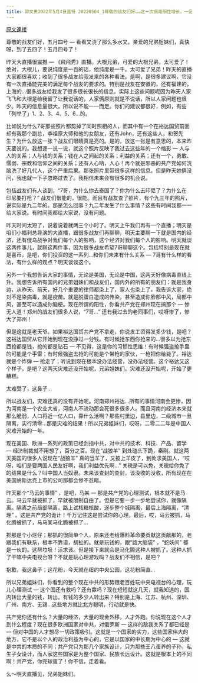 ```yaml
---
title: 郭文贵2022年5月4日盖特 20220504_1尊敬的战友们好……这一次病毒阳性增长，一定要小心，这是疫苗灾难的开始……
---
```


[原文連接](https://gnews.org/ThreadView/53481222)

尊敬的战友们好，五月四号 — 看看又浇了那么多水又。亲爱的兄弟姐妹们，真快呀，到了五四了！五月四号了！


昨天大直播很震撼 — 《飛飛秀》直播。大根兄弟，可爱的大根兄弟，太可爱了！绝对，大根儿，要说纯度是一百的话，他纯度是一千。太可爱了兄弟！昨天的直播大家都很喜欢；收到了很多战友给我发来的各种看法。是啊，是很多建议啊，它没有一次直播能完美的满足每个战友的要求的。特别是战友在安徽的，还有福建的，上海的…很多战友给我发了很多很长很长的信息。实际上这些问题呢因为昨天人家飞飞和大根是给我留了让我说话的，人家俩原则就是不说话，所以人家问题也很少。昨天的信息量很大，所以说不能一一而足。你们的建议都很好，例如，有些「列举了」1、2、3、4、5、6…的。


比如说为什么7哥那些照片都剪掉了同时照相的人，而其中有一个在裕达国贸前面却有我那个副总，李祖原大师和他的女朋友，还有John，还有这些人，和贺先生？为什么放这一张？战友们眼睛真是亮的。是的，放这一张是有意思的，本来昨天要说的。我想逐一说一说，就这个照片反映了我过去这些年的一个缩影 — 人与人的关系；人与钱的关系；钱在人之间起的关系；利益的关系；还有一个，勇敢、懦弱、宗教和信仰之间的关系；还有人心呐，人心！再个就是邪恶的共产党如何洗脑洗了好几代人，这个严重后果。那张照片里带很多这样的信息。但是昨天她俩没问，我也就一下子忽略过去了。我相信未来会有很多的机会说。


包括战友们有人谈到，“7哥，为什么你去泰国了？你为什么去印尼了？为什么在印尼要打枪？” 战友们很能的，很能。而且有战友查了照片，有个九三年的照片，说实际是九二年的。那是怎么回事？九二年发生了什么事情？这些有时间我都一一给大家说。有时间我都给大家说，没有问题。


昨天时间太短了，说着说着就两三个小时了。明天上午我们再有一个直播；明天是咱们小福利总导演的大直播，跟很多战友们再聊聊。明天主要聊一下就是国内的经济，还有俄乌战争对我们每个人的影响，这个经济对我们每个人的影响。明天就谈这两件事儿，就聊这两件事，因为很多战友希望7哥聊聊这个。包括特别是现在就是喜币，是吧，你们投资的这一系列…和你们未来有什么关系 — 7哥有什么样的看法，有什么样的观点？明天谈谈这个。


另外一个我想告诉大家的事情，无论是美国，无论是中国，这两天好像病毒直线上升。我想告诉所有国内的兄弟姐妹们和战友们，国内外的所有的朋友们：就是我身边，从昨天、前天，好几个重要的律师都染上了，家人也染上了。我告诉大家，绝对不是染病毒，就是疫苗。就是脱蛋白造成的传染，甚至造成你脸部中风，局部中风，甚至可以造成你脑梗。现在所谓的阳性，你看共产党在郑州现在搞那个 — 惨无人道！郑州的战友们很多人说，“7哥…” 还有我过去的老同事们，哎呀惨了，惨大了郑州！


但是这就是老天爷。如果裕达国贸共产党不拿走，你说发工资得发多少钱，是吧？这裕达国贸从它开始到现在没挣过一分钱。有时候抢东西你抢来的…很多以为抢东西抢都是钱，抢的都是钻石 — 不见得，这是你的习惯性思维！有时候强盗抢手里的可能是个手雷；有时候强盗去抢的可能是个带枪的家伙，一枪把你给毙了。裕达就是个炸弹 — 抢走了；听说到现在根本没办法经营，没办法经营。这个裕达又这个样子，是吧？这两天灾难还没开始呢，兄弟姐妹们。灾难还没开始呢，开始了更糟糕。


太难受了，这鼻子…


所以战友们，灾难还真的没有开始呢。河南郑州裕达…所有的事情河南会更惨，因为河南是一个农业大省，河南人不流动那会死很多很多人。而且河南的经济本来就那么脆弱，人口将近一亿人口，靠什么活啊？那些村里边，县里边，二级城市一旦隔离，实行清零…那是灾难的结果！所以兄弟姐妹们，哎呀，二零二二年是中国人灾难开始的一年。


现在美国、欧洲一系列的政策已经剑指中共，对中共的技术、科技、产品、留学 — 经济制裁就不用想了，百分之百。现在“战狼羊” 到处磕头下跪，秦刚。就这两天美国的很多人说现在“战狼羊” 真的当羊了，又披上羊皮了，到处求美国人，“哎呀，咱们是要两国人民友好啊，我们利益优先啊…” 关税是可以免，关税给你免了的结果是什么？叫中国人当奴隶。未来该查封的查封，该没收的没收，所有现在在美国纳斯达克上市的公司那都会惨不忍睹。


昨天那个“马云的事情” ，是吧，马某 — 那是共产党的心理测试，根本就不是马云。马云早就被抓了，早就被限制自由了。但是它要一步一步地尝试你，就像隔离。隔离之前局部隔离，路上试核糖核酸，逐步整个城隔离，最后上海隔离，“清理” 。这是共产党的诡计！千万记住这是尝试你的心理。最后，哎，马云被抓，马化腾被抓了，马马某马化腾被抓了…


抓那是个小烂仔；那抓的很简单个人，原来还老给爆料革命要贡献这贡献那的，老跟我们有联系，根本不靠谱，胡扯的。就是玩钱的，跟“路大脑袋” ，“蛇妖闫” 都是一伙的。这帮垃圾！活求该。但是接下来就会是马化腾这种人被抓了。这种人抓了干嘛中央电视台呀？不就是玩心理游戏吗？战友们不相信，是吧？


抱歉，我这鼻子；这花粉，今天就在纽约中央公园，这花粉简直…


所以兄弟姐妹们，你看到的整个现在中共的形势跟老百姓玩中央电视台的心理，玩儿心理测试 — 这个国还有救吗？还有靠吗？现在短短就这几天，就我知道的，国内转出大量的钱，转出。有钱的多少人转出来？特别是上海、江苏、杭州、深圳、广州、南方、无锡…这些地方就比北方聪明，行动就是快。


共产党你还有什么？大量的经济，大量的现金外移，人才外跑。你说现在这个人才到什么程度？现在很多欧洲国家对中共，对俄罗斯 — 这样的敌我关系了都已经是 — 但对中国的人才想尽一切政策吸引。这就是一个国家的实力，这些国家伟大的地方，它不是以个人的政治利益为中心的，它是以国家的中长期为中心的 — 这就是中共的本质的不同；共产党只为那几个家族设计，只为那些王八蛋养的子孙，私生子女设计，而人家这些国家是为整个国家、民族长远设计。这就是根本上的不同啊！共产党，你完球蛋了！你不信，走着看。


么～明天直播见，兄弟姐妹们。
